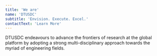 ```yaml
---
title: 'We are'
name: 'DTUSDC'
subtitle: 'Envision. Execute. Excel.'
contactText: 'Learn More'
---
```


DTUSDC endeavours to advance the frontiers of research at the global platform by adopting a strong multi-disciplinary approach towards the myriad of engineering fields.
